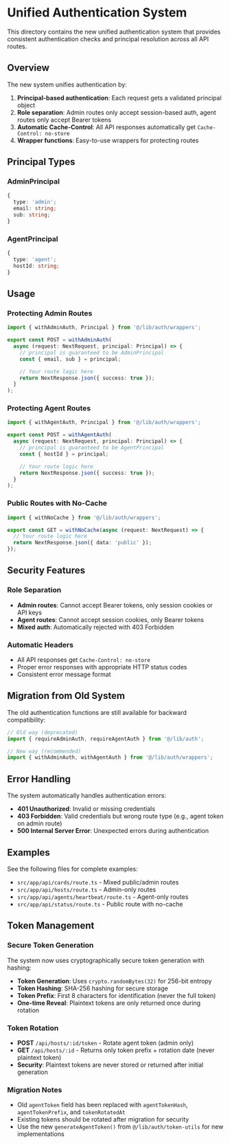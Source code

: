 # Unified Authentication System

This directory contains the new unified authentication system that provides consistent authentication checks and principal resolution across all API routes.

## Overview

The new system unifies authentication by:

1. **Principal-based authentication**: Each request gets a validated principal object
2. **Role separation**: Admin routes only accept session-based auth, agent routes only accept Bearer tokens
3. **Automatic Cache-Control**: All API responses automatically get `Cache-Control: no-store`
4. **Wrapper functions**: Easy-to-use wrappers for protecting routes

## Principal Types

### AdminPrincipal

```typescript
{
  type: 'admin';
  email: string;
  sub: string;
}
```

### AgentPrincipal

```typescript
{
  type: 'agent';
  hostId: string;
}
```

## Usage

### Protecting Admin Routes

```typescript
import { withAdminAuth, Principal } from '@/lib/auth/wrappers';

export const POST = withAdminAuth(
  async (request: NextRequest, principal: Principal) => {
    // principal is guaranteed to be AdminPrincipal
    const { email, sub } = principal;

    // Your route logic here
    return NextResponse.json({ success: true });
  }
);
```

### Protecting Agent Routes

```typescript
import { withAgentAuth, Principal } from '@/lib/auth/wrappers';

export const POST = withAgentAuth(
  async (request: NextRequest, principal: Principal) => {
    // principal is guaranteed to be AgentPrincipal
    const { hostId } = principal;

    // Your route logic here
    return NextResponse.json({ success: true });
  }
);
```

### Public Routes with No-Cache

```typescript
import { withNoCache } from '@/lib/auth/wrappers';

export const GET = withNoCache(async (request: NextRequest) => {
  // Your route logic here
  return NextResponse.json({ data: 'public' });
});
```

## Security Features

### Role Separation

- **Admin routes**: Cannot accept Bearer tokens, only session cookies or API keys
- **Agent routes**: Cannot accept session cookies, only Bearer tokens
- **Mixed auth**: Automatically rejected with 403 Forbidden

### Automatic Headers

- All API responses get `Cache-Control: no-store`
- Proper error responses with appropriate HTTP status codes
- Consistent error message format

## Migration from Old System

The old authentication functions are still available for backward compatibility:

```typescript
// Old way (deprecated)
import { requireAdminAuth, requireAgentAuth } from '@/lib/auth';

// New way (recommended)
import { withAdminAuth, withAgentAuth } from '@/lib/auth/wrappers';
```

## Error Handling

The system automatically handles authentication errors:

- **401 Unauthorized**: Invalid or missing credentials
- **403 Forbidden**: Valid credentials but wrong route type (e.g., agent token on admin route)
- **500 Internal Server Error**: Unexpected errors during authentication

## Examples

See the following files for complete examples:

- `src/app/api/cards/route.ts` - Mixed public/admin routes
- `src/app/api/hosts/route.ts` - Admin-only routes
- `src/app/api/agents/heartbeat/route.ts` - Agent-only routes
- `src/app/api/status/route.ts` - Public route with no-cache

## Token Management

### Secure Token Generation

The system now uses cryptographically secure token generation with hashing:

- **Token Generation**: Uses `crypto.randomBytes(32)` for 256-bit entropy
- **Token Hashing**: SHA-256 hashing for secure storage
- **Token Prefix**: First 8 characters for identification (never the full token)
- **One-time Reveal**: Plaintext tokens are only returned once during rotation

### Token Rotation

- **POST** `/api/hosts/:id/token` - Rotate agent token (admin only)
- **GET** `/api/hosts/:id` - Returns only token prefix + rotation date (never plaintext token)
- **Security**: Plaintext tokens are never stored or returned after initial generation

### Migration Notes

- Old `agentToken` field has been replaced with `agentTokenHash`, `agentTokenPrefix`, and `tokenRotatedAt`
- Existing tokens should be rotated after migration for security
- Use the new `generateAgentToken()` from `@/lib/auth/token-utils` for new implementations
